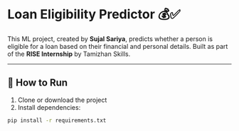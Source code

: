 # Loan Eligibility Predictor 💰✅

This ML project, created by **Sujal Sariya**, predicts whether a person is eligible for a loan based on their financial and personal details. Built as part of the **RISE Internship** by Tamizhan Skills.

---

## 🚀 How to Run

1. Clone or download the project
2. Install dependencies:

```bash
pip install -r requirements.txt
